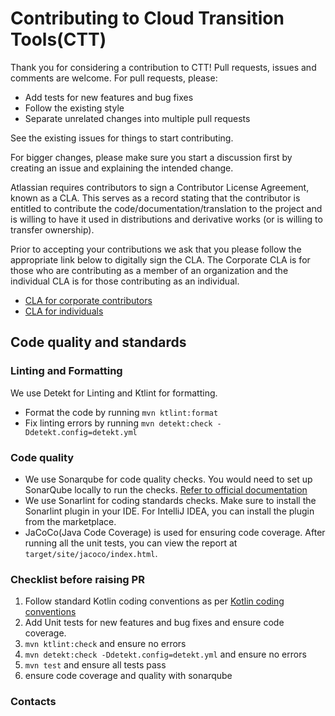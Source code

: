 # Contributing to Cloud Transition Tools(CTT)

Thank you for considering a contribution to CTT! Pull requests, issues and comments are welcome. For pull requests, please:

* Add tests for new features and bug fixes
* Follow the existing style
* Separate unrelated changes into multiple pull requests

See the existing issues for things to start contributing.

For bigger changes, please make sure you start a discussion first by creating an issue and explaining the intended change.

Atlassian requires contributors to sign a Contributor License Agreement, known as a CLA. This serves as a record stating that the contributor is entitled to contribute the code/documentation/translation to the project and is willing to have it used in distributions and derivative works (or is willing to transfer ownership).

Prior to accepting your contributions we ask that you please follow the appropriate link below to digitally sign the CLA. The Corporate CLA is for those who are contributing as a member of an organization and the individual CLA is for those contributing as an individual.

* [CLA for corporate contributors](https://opensource.atlassian.com/corporate)
* [CLA for individuals](https://opensource.atlassian.com/individual)

## Code quality and standards

### Linting and Formatting
We use Detekt for Linting and Ktlint for formatting.
* Format the code by running `mvn ktlint:format`
* Fix linting errors by running `mvn detekt:check -Ddetekt.config=detekt.yml`

### Code quality
* We use Sonarqube for code quality checks. You would need to set up SonarQube locally to run the checks. [Refer to official documentation](https://docs.sonarsource.com/sonarqube-server/10.5/setup-and-upgrade/install-the-server/introduction/)
* We use Sonarlint for coding standards checks. Make sure to install the Sonarlint plugin in your IDE. For IntelliJ IDEA, you can install the plugin from the marketplace.
* JaCoCo(Java Code Coverage) is used for ensuring code coverage. After running all the unit tests, you can view the report at `target/site/jacoco/index.html`.

### Checklist before raising PR
1. Follow standard Kotlin coding conventions as per [Kotlin coding conventions](https://kotlinlang.org/docs/coding-conventions.html)
2. Add Unit tests for new features and bug fixes and ensure code coverage.
3. `mvn ktlint:check` and ensure no errors
4. `mvn detekt:check -Ddetekt.config=detekt.yml` and ensure no errors
5. `mvn test` and ensure all tests pass
6. ensure code coverage and quality with sonarqube

### Contacts

